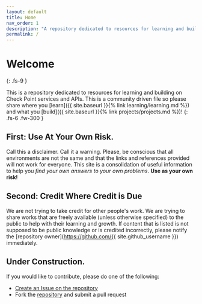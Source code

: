 ```yaml
---
layout: default
title: Home
nav_order: 1
description: "A repository dedicated to resources for learning and building on Check Point services and APIs"
permalink: /
---
```


# Welcome
{: .fs-9 }

This is a repository dedicated to resources for learning and building on Check Point services and APIs.  This is a community driven file so please share where you [learn]({{ site.baseurl }}{% link learning/learning.md %}) and what you [build]({{ site.baseurl }}{% link projects/projects.md %})!
{: .fs-6 .fw-300 }

## First: Use At Your Own Risk.

Call this a disclaimer.  Call it a warning.  Please, be conscious that all environments are not the same and that the links and references provided will not work for everyone.  This site is a consolidation of useful information to help you _find your own answers to your own problems_.  <strong>Use as your own risk!</strong>

## Second: Credit Where Credit is Due

We are not trying to take credit for other people's work.  We are trying to share works that are freely available (unless otherwise specified) to the public to help with their learning and growth.  If content that is listed is not supposed to be public knowledge or is credited incorrectly, please notify the [repository owner](https://github.com/{{ site.github_username }}) immediately.

## Under Construction.

If you would like to contribute, please do one of the following:
- [Create an Issue on the repository](https://github.com/Seanland/cp-coding-and-api.github.io/issues)
- Fork the [repository](https://github.com/Seanland/cp-coding-and-api.github.io) and submit a pull request
